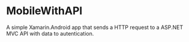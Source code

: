 # MobileWithAPI


A simple Xamarin.Android app that sends a HTTP request to a ASP.NET MVC API with data to autentication.
